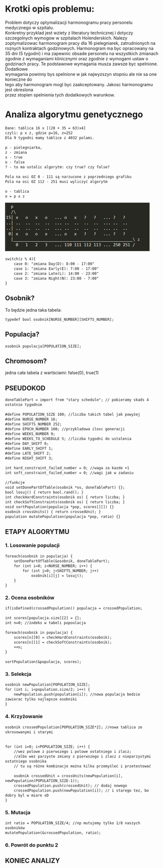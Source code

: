 # Krotki	opis	problemu:	
Problem	dotyczy	 optymalizacji	harmonogramu	pracy	personelu	medycznego	w	szpitalu.	
Konkretny	przyklad	jest	wziety	z	literatury	technicznej	i dotyczy	szczegolnych	wymogow	
w	 szpitalach	 Holenderskich.	 Nalezy	 zoptymalizowac	 harmonogram	 pracy	 dla	 16	
pielegniarek,	zatrudnionych	na	roznych	kontraktach	godzinowych.	Harmonogram	ma	byc	
opracowany	 na	 35	 dni	 (5	 tygodni)	 i	 ma	 zapewnic	 obsade	 personelu	 na	 wszystkich	
zmianach	 zgodnie	 z	 wymaganiami	 klinicznymi	 oraz	 zgodnie	 z	 wymogami	 ustaw	 o	
godzinach	 pracy.	 Te	 podstawowe	 wymagania	 musza	 zawsze	 byc	 spelnione.	 Dodatkowe	
wymagania	powinny	bys	spelnione	w	jak	najwyzszyn	stopniu	ale	nie	sa	one	konieczne	do	
tego	 aby	 harmonogram	 mogl	 byc	 zaakceptowany.	 Jakosc	 harmonogramu	 jest	 okreslona	
przez	stopien	spelnienia	tych	dodatkowych	warunkow.






# Analiza algorytmu genetycznego
```
Dane: tablica 16 x [(28 + 35 = 63)x4]
czyli: p x z, gdzie p=16, z=252
Dla 9 tygodni mamy tablice z 4032 polami.

p - pielegniarka,
z - zmiana
x - true
o - false
? - to ma ustalic algorytm: czy true? czy false?

Pola na osi OZ 0 - 111 są narzucone z poprzedniego grafiku
Pola na osi OZ 112 - 251 musi wyliczyć algorytm

o - tablica
o = p x z
```

![alt tag](https://github.com/HonzoBonzo/NurseSchedulingBackend/blob/kbysiek/table.jpg)

```
switch(z % 4){
	case 0: "zmiana Day(D): 8:00 - 17:00"
	case 1: "zmiana Early(E): 7:00 - 17:00"
	case 2: "zmiana Late(L): 14:00 - 23:00"
	case 3: "zmiana Night(N): 23:00 - 7:00"
}
```
## Osobnik?
To będzie jedna taka tabela:
```
typedef bool osobnik[NURSE_NUMBER][SHIFTS_NUMBER];
```
## Populacja?
```
osobnik populacja[POPULATION_SIZE];
```
## Chromosom?
jedna cała tabela z wartściami: false(0), true(1)


## PSEUDOKOD
```
doneTablePart = import from "stary schedule"; // pobieramy skads 4 ostatnie tygodnie

#define POPULATION_SIZE 100; //liczba takich tabel jak powyżej
#define NURSE_NUMBER 16; 
#define SHIFTS_NUMBER 252;
#define EPOCH_NUMBER 100; //przykladowa ilosc generacji
#define WEEKS_NUMBER 9;
#define WEEKS_TO_SCHEDULE 5; //liczba tygodni do ustalenia
#define DAY_SHIFT 0;
#define EARLY_SHIFT 1;
#define LATE_SHIFT 2;
#define NIGHT_SHIFT 3;

int hard_constraint_failed_number = 0; //waga za kazde +1
int soft_constraint_failed_number = 0; //wagi jak w zadaniu

//funkcje
void setDonePartOfTable(osobnik *os, doneTablePart) {};
bool losuj() { return bool.rand(); }
int checkHardConstraints(osobnik os) { return liczba; }
int checkSoftConstraints(osobnik os) { return liczba; }
void sortPopulation(populacja *pop, scores[][]) {}
osobnik crossUnits() { return crossedUnit; }
population mutatePopulation(populacja *pop, ratio) {}
```
## ETAPY ALGORYTMU
### 1. Losowanie populacji
```
foreach(osobnik in populacja) {
	setDonePartOfTable(&osobnik, doneTablePart);
	for (int i=0; i<NURSE_NUMBER; i++) {
		for (int j=0; j<SHIFTS_NUMBER; j++)
			osobnik[i][j] = losuj();
	}
}
```
### 2. Ocena osobników
```
if(isDefined(crossedPopulation)) populacja = crossedPopulation;

int scores[populacja.size][2] = {};
int n=0; //indeks w tabeli popoulacja

foreach(osobnik in populacja) {
	scores[n][0] = checkHardConstraints(osobnik);
	scores[n][1] = checkSoftConstraints(osobnik);
	++n;
}

sortPopulation(&populacja, scores);
```
### 3. Selekcja
```
osobnik newPopulation[POPULATION_SIZE];
for (int i; i<population.size/2; i++) {
	newPopulation.push(population[i]); //nowa populacja bedzie zawierac tylko najlepsze osobniki
}
```
### 4. Krzyżowanie
```
osobnik crossedPopulation[POPULATION_SIZE*2]; //nowa tablica ze skrosowanymi i starymi


for (int i=0; i<POPULATION_SIZE; i++) {
	//wez polowe z pierwszego i polowe ostatniego i zlacz;
	//albo wez parzyste zmiany z pierwszego i zlacz z nieparzystymi ostatniego osobnika
	// tu są różne kombinacje można kilka przemyśleć i przetestować
	
	osobnik crossedUnit = crossUnits(newPopulation[i], newPopulation(POPULATION_SIZE-1));
	crossedPopulation.push(crossedUnit); // dodaj nowego
	crossedPopulation.push(newPopulation[i]); // i starego tez, bo dobry byl w miare xD
}
```
### 5. Mutacja
```
int ratio = POPULATION_SIZE/4; //np mutujemy tylko 1/8 naszych osobników
mutatePopulation(&crossedPopulation, ratio);
```
### 6. Powrót do punktu 2


## KONIEC ANALIZY